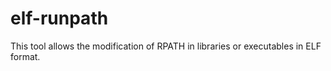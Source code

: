 elf-runpath
===========

This tool allows the modification of RPATH in libraries or executables in ELF format. 
